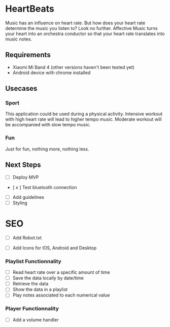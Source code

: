 # HeartBeats
Music has an influence on heart rate. But how does your heart rate determine the music you listen to? Look no further. Affective Music turns your heart into an orchestra conductor so that your heart rate translates into music notes.

## Requirements

- Xiaomi Mi Band 4 (other versions haven't been tested yet)
- Android device with chrome installed


## Usecases

### Sport
This application could be used during a physical activity.
Intensive workout with high heart rate will lead to higher tempo music.
Moderate workout will be accompanied with slow tempo music.

### Fun
Just for fun, nothing more, nothing less.

## Next Steps


- [ ] Deploy MVP 
- [ x ] Test bluetooth connection
- [ ] Add guidelines
- [ ] Styling

# SEO
- [ ] Add Robot.txt
- [ ] Add Icons for IOS, Android and Desktop



### Playlist Functionnality

- [ ] Read heart rate over a specific amount of time
- [ ] Save the data locally by date/time
- [ ] Retrieve the data  
- [ ] Show the data in a playlist 
- [ ] Play notes associated to each numerical value

### Player Functionnality

- [ ] Add a volume handler